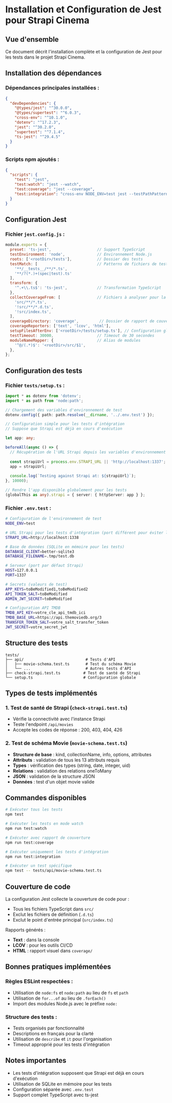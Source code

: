 # Installation et Configuration de Jest pour Strapi Cinema

##  Vue d'ensemble

Ce document décrit l'installation complète et la configuration de Jest pour les tests dans le projet Strapi Cinema.

##  Installation des dépendances

### Dépendances principales installées :

```json
{
  "devDependencies": {
    "@types/jest": "^30.0.0",
    "@types/supertest": "^6.0.3",
    "cross-env": "^10.1.0",
    "dotenv": "^17.2.3",
    "jest": "^30.2.0",
    "supertest": "^7.1.4",
    "ts-jest": "^29.4.5"
  }
}
```

### Scripts npm ajoutés :

```json
{
  "scripts": {
    "test": "jest",
    "test:watch": "jest --watch",
    "test:coverage": "jest --coverage",
    "test:integration": "cross-env NODE_ENV=test jest --testPathPattern=api"
  }
}
```

##  Configuration Jest

### Fichier `jest.config.js` :

```javascript
module.exports = {
  preset: 'ts-jest',                    // Support TypeScript
  testEnvironment: 'node',              // Environnement Node.js
  roots: ['<rootDir>/tests'],           // Dossier des tests
  testMatch: [                          // Patterns de fichiers de test
    '**/__tests__/**/*.ts', 
    '**/?(*.)+(spec|test).ts'
  ],
  transform: {
    '^.+\\.ts$': 'ts-jest',             // Transformation TypeScript
  },
  collectCoverageFrom: [                // Fichiers à analyser pour la couverture
    'src/**/*.ts',
    '!src/**/*.d.ts',
    '!src/index.ts',
  ],
  coverageDirectory: 'coverage',         // Dossier de rapport de couverture
  coverageReporters: ['text', 'lcov', 'html'],
  setupFilesAfterEnv: ['<rootDir>/tests/setup.ts'], // Configuration globale
  testTimeout: 30000,                   // Timeout de 30 secondes
  moduleNameMapper: {                   // Alias de modules
    '^@/(.*)$': '<rootDir>/src/$1',
  },
};
```

##  Configuration des tests

### Fichier `tests/setup.ts` :

```typescript
import * as dotenv from 'dotenv';
import * as path from 'node:path';

// Chargement des variables d'environnement de test
dotenv.config({ path: path.resolve(__dirname, '../.env.test') });

// Configuration simple pour les tests d'intégration
// Suppose que Strapi est déjà en cours d'exécution

let app: any;

beforeAll(async () => {
  // Récupération de l'URL Strapi depuis les variables d'environnement
  
  const strapiUrl = process.env.STRAPI_URL || 'http://localhost:1337';
  app = strapiUrl;
  
  console.log(`Testing against Strapi at: ${strapiUrl}`);
}, 10000);

// Rendre l'app disponible globalement pour les tests
(globalThis as any).strapi = { server: { httpServer: app } };
```

### Fichier `.env.test` :

```bash
# Configuration de l'environnement de test
NODE_ENV=test

# URL Strapi pour les tests d'intégration (port différent pour éviter les conflits)
STRAPI_URL=http://localhost:1338

# Base de données (SQLite en mémoire pour les tests)
DATABASE_CLIENT=better-sqlite3
DATABASE_FILENAME=.tmp/test.db

# Serveur (port par défaut Strapi)
HOST=127.0.0.1
PORT=1337

# Secrets (valeurs de test)
APP_KEYS=toBeModified1,toBeModified2
API_TOKEN_SALT=toBeModified
ADMIN_JWT_SECRET=toBeModified

# Configuration API TMDB
TMDB_API_KEY=votre_cle_api_tmdb_ici
TMDB_BASE_URL=https://api.themoviedb.org/3
TRANSFER_TOKEN_SALT=votre_salt_transfer_token
JWT_SECRET=votre_secret_jwt
```

##  Structure des tests

```
tests/
├── api/                           # Tests d'API
│   ├── movie-schema.test.ts       # Test du schéma Movie
│   └── ...                        # Autres tests d'API
├── check-strapi.test.ts          # Test de santé de Strapi
└── setup.ts                      # Configuration globale
```

##  Types de tests implémentés

### 1. Test de santé de Strapi (`check-strapi.test.ts`)
- Vérifie la connectivité avec l'instance Strapi
- Teste l'endpoint `/api/movies`
- Accepte les codes de réponse : 200, 403, 404, 426

### 2. Test de schéma Movie (`movie-schema.test.ts`)
- **Structure de base** : kind, collectionName, info, options, attributes
- **Attributs** : validation de tous les 13 attributs requis
- **Types** : vérification des types (string, date, integer, uid)
- **Relations** : validation des relations oneToMany
- **JSON** : validation de la structure JSON
- **Données** : test d'un objet movie valide

##  Commandes disponibles

```bash
# Exécuter tous les tests
npm test

# Exécuter les tests en mode watch
npm run test:watch

# Exécuter avec rapport de couverture
npm run test:coverage

# Exécuter uniquement les tests d'intégration
npm run test:integration

# Exécuter un test spécifique
npm test -- tests/api/movie-schema.test.ts
```

##  Couverture de code

La configuration Jest collecte la couverture de code pour :
- Tous les fichiers TypeScript dans `src/`
- Exclut les fichiers de définition (`.d.ts`)
- Exclut le point d'entrée principal (`src/index.ts`)

Rapports générés :
- **Text** : dans la console
- **LCOV** : pour les outils CI/CD
- **HTML** : rapport visuel dans `coverage/`

##  Bonnes pratiques implémentées

### Règles ESLint respectées :
- Utilisation de `node:fs` et `node:path` au lieu de `fs` et `path`
- Utilisation de `for...of` au lieu de `.forEach()`
- Import des modules Node.js avec le préfixe `node:`

### Structure des tests :
- Tests organisés par fonctionnalité
- Descriptions en français pour la clarté
- Utilisation de `describe` et `it` pour l'organisation
- Timeout approprié pour les tests d'intégration


##  Notes importantes

- Les tests d'intégration supposent que Strapi est déjà en cours d'exécution
- Utilisation de SQLite en mémoire pour les tests
- Configuration séparée avec `.env.test`
- Support complet TypeScript avec ts-jest
